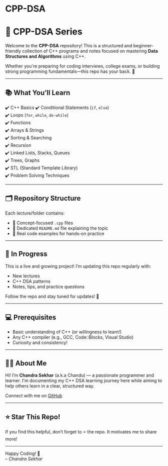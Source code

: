 # CPP-DSA

# 📘 CPP-DSA Series 

Welcome to the **CPP-DSA** repository! This is a structured and beginner-friendly collection of C++ programs and notes focused on mastering **Data Structures and Algorithms** using C++.

Whether you're preparing for coding interviews, college exams, or building strong programming fundamentals—this repo has your back. 💪

---

## 📚 What You’ll Learn

✔️ C++ Basics 
✔️ Conditional Statements (`if`, `else`)  
✔️ Loops (`for`, `while`, `do-while`)  
✔️ Functions  
✔️ Arrays & Strings  
✔️ Sorting & Searching  
✔️ Recursion  
✔️ Linked Lists, Stacks, Queues  
✔️ Trees, Graphs  
✔️ STL (Standard Template Library)  
✔️ Problem Solving Techniques

---

## 🗂️ Repository Structure

Each lecture/folder contains:

- 🧠 Concept-focused `.cpp` files  
- 📝 Dedicated `README.md` file explaining the topic  
- 🚀 Real code examples for hands-on practice  

---

## 🚧 In Progress

This is a live and growing project! I’m updating this repo regularly with: 

- New lectures  
- C++ DSA patterns  
- Notes, tips, and practice questions

Follow the repo and stay tuned for updates! 🌱

---

## 💻 Prerequisites

- Basic understanding of C++ (or willingness to learn!)
- Any C++ compiler (e.g., GCC, Code::Blocks, Visual Studio)
- Curiosity and consistency!

---

## 👨‍💻 About Me

Hi! I’m **Chandra Sekhar** (a.k.a Chandu) — a passionate programmer and learner. I'm documenting my C++ DSA learning journey here while aiming to help others learn in a clear, structured way.

Connect with me on [GitHub](https://github.com/chandra71)

---

## ⭐ Star This Repo!

If you find this helpful, don’t forget to ⭐ the repo. It motivates me to share more!

---

Happy Coding! 🚀  
*– Chandra Sekhar* 

